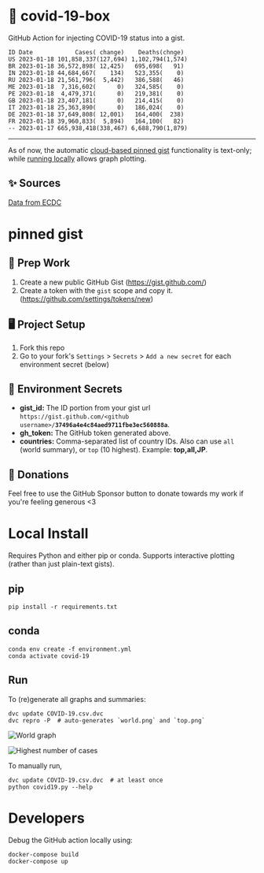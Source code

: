 # 🏥 covid-19-box

GitHub Action for injecting COVID-19 status into a gist.

```
ID Date            Cases( change)    Deaths(chnge)
US 2023-01-18 101,858,337(127,694) 1,102,794(1,574)
BR 2023-01-18 36,572,898( 12,425)   695,698(   91)
IN 2023-01-18 44,684,667(    134)   523,355(    0)
RU 2023-01-18 21,561,796(  5,442)   386,588(   46)
ME 2023-01-18  7,316,602(      0)   324,585(    0)
PE 2023-01-18  4,479,371(      0)   219,381(    0)
GB 2023-01-18 23,407,181(      0)   214,415(    0)
IT 2023-01-18 25,363,890(      0)   186,024(    0)
DE 2023-01-18 37,649,808( 12,001)   164,400(  238)
FR 2023-01-18 39,960,833(  5,894)   164,100(   82)
-- 2023-01-17 665,938,418(338,467) 6,688,790(1,879)
```

---

As of now, the automatic [cloud-based pinned gist](#pinned-gist) functionality is text-only;
while [running locally](#local-install) allows graph plotting.

## ✨ Sources

[Data from ECDC](https://www.ecdc.europa.eu/en/publications-data/download-todays-data-geographic-distribution-covid-19-cases-worldwide)

# pinned gist

## 🎒 Prep Work
1. Create a new public GitHub Gist (https://gist.github.com/)
1. Create a token with the `gist` scope and copy it. (https://github.com/settings/tokens/new)

## 🖥 Project Setup
1. Fork this repo
1. Go to your fork's `Settings` > `Secrets` > `Add a new secret` for each environment secret (below)

## 🤫 Environment Secrets
- **gist_id:** The ID portion from your gist url `https://gist.github.com/<github username>/`**`37496a4e4c84aed9711fbe3ec560888a`**.
- **gh_token:** The GitHub token generated above.
- **countries:** Comma-separated list of country IDs. Also can use `all` (world summary), or `top` (10 highest). Example: **top,all,JP**.

## 💸 Donations

Feel free to use the GitHub Sponsor button to donate towards my work if you're feeling generous <3

# Local Install

Requires Python and either pip or conda. Supports interactive plotting (rather than just plain-text gists).

## pip

```
pip install -r requirements.txt
```

## conda

```
conda env create -f environment.yml
conda activate covid-19
```

## Run

To (re)generate all graphs and summaries:

```
dvc update COVID-19.csv.dvc
dvc repro -P  # auto-generates `world.png` and `top.png`
```

![World graph](world.png)

![Highest number of cases](top.png)

To manually run,

```
dvc update COVID-19.csv.dvc  # at least once
python covid19.py --help
```

# Developers

Debug the GitHub action locally using:

```
docker-compose build
docker-compose up
```
